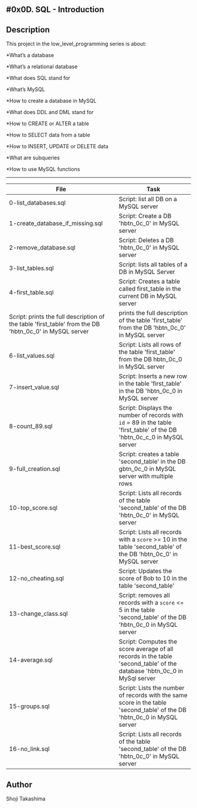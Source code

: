 #0x0D. SQL - Introduction
---
## Description

This project in the low_level_programming series is about:

*What’s a database

*What’s a relational database

*What does SQL stand for

*What’s MySQL

*How to create a database in MySQL

*What does DDL and DML stand for

*How to CREATE or ALTER a table

*How to SELECT data from a table

*How to INSERT, UPDATE or DELETE data

*What are subqueries

*How to use MySQL functions

---
File|Task
---|---
0-list_databases.sql | Script: list all DB on a MySQL server
1-create_database_if_missing.sql | Script: Create a DB 'hbtn_0c_0' in MySQL server
2-remove_database.sql | Script: Deletes a DB 'hbtn_0c_0' in MySQL server
3-list_tables.sql | Script: lists all tables of a DB in MySQL Server
4-first_table.sql | Script: Creates a table called first_table in the current DB in MySQL server
Script: prints the full description of the table 'first_table' from the DB 'hbtn_0c_0' in MySQL server | prints the full description of the table 'first_table' from the DB 'hbtn_0c_0' in MySQL server
6-list_values.sql | Script: Lists all rows of the table 'first_table' from the DB hbtn_0c_0 in MySQL server
7-insert_value.sql | Script: Inserts a new row in the table 'first_table' in the DB 'hbtn_0c_0 in MySQL server
8-count_89.sql | Script: Displays the number of records with `id` = 89 in the table 'first_table' of the DB 'hbtn_0c_c_0 in MySQL server
9-full_creation.sql | Script: creates a table 'second_table' in the DB gbtn_0c_0 in MySQL server with multiple rows
10-top_score.sql | Script: Lists all records of the table 'second_table' of the DB 'hbtn_0c_0' in MySQL server
11-best_score.sql | Script: Lists all records with a `score` >= 10 in the table 'second_table' of the DB 'hbtn_0c_0' in MySQL server
12-no_cheating.sql | Script: Updates the score of Bob to 10 in the table 'second_table'
13-change_class.sql | Script: removes all records with a `score` <= 5 in the table 'second_table' of the DB 'hbtn_0c_0 in MySQL server
14-average.sql | Script: Computes the score average of all records in the table 'second_table' of the database 'hbtn_0c_0 in MySql server
15-groups.sql | Script: Lists the number of records with the same score in the table 'second_table' of the DB 'hbtn_0c_0 in MySQL server
16-no_link.sql | Script: Lists all records of the table 'second_table' of the DB 'hbtn_0c_0' in MySQL server

## Author
 Shoji Takashima
